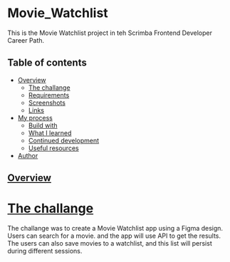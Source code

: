# Movie_Watchlist

This is the Movie Watchlist project in teh Scrimba Frontend Developer Career Path.

## Table of contents

* [Overview](#overview)
  * [The challange](#the-challange)
  * [Requirements](#requirements)
  * [Screenshots](#screenshots)
  * [Links](#links)
* [My process](#my-process)
  * [Build with](#build-with)
  * [What I learned](#what-i-learned)
  * [Continued development](#continued-development)
  * [Useful resources](#useful-resources)
* [Author](#author)

## [Overview](#overview)

# [The challange](#the-challange)

The challange was to create a Movie Watchlist app using a Figma design. Users can search for a movie. and the app will use API to get the results. The users can also save movies to a watchlist, and this list will persist during different sessions.

